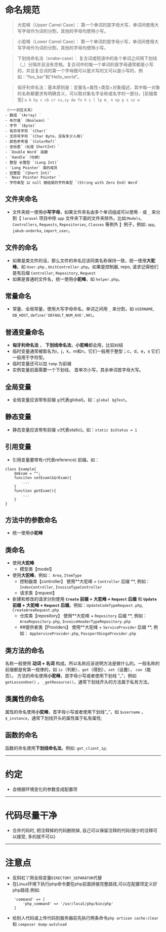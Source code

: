 # 命名规范
> 大驼峰（Upper Camel Case）：
> 第一个单词的首字母大写，单词间使用大写字母作为词的分割，其他的字母均使用小写。

>小驼峰（Lower Camel Case）：
>第一个单词的首字母小写，单词间使用大写字母作为词的分割，其他的字母均使用小写。

> 下划线命名法（snake-case）：
复合词或短语中的各个单词之间用下划线（_）分隔并且没有空格。复合词中的每一个单词的首字母通常都是小写的，并且复合词的第一个字母既可以是大写的又可以是小写的，例如：“foo_bar”和“Hello_world”。

>匈牙利命名法：基本原则是：变量名=属性+类型+对象描述，其中每一对象的名称都要求有明确含义，可以取对象名字全称或名字的一部分。[前缀类型] `a b by c cb cr cx,cy dw fn h i l lp m_ n np p s sz w`
```
（一一对应关系） 
- 数组 `(Array) `
- 布尔值` (Boolean) `
- 字节 `(Byte)`
- 有符号字符 `(Char)` 
- 无符号字符 `(Char Byte，没有多少人用)` 
- 颜色参考值 `(ColorRef)` 
- 坐标差`（长度 ShortInt）` 
- `Double Word` 函数 
- `Handle`（句柄） 
- 整型 长整型 `(Long Int)` 
- `Long Pointer` 类的成员 
- 短整型 `(Short Int)` 
- `Near Pointer Pointer `
- 字符串型 以 null 做结尾的字符串型 `(String with Zero End) Word`
```
## 文件夹命名
- 文件夹统一使用**小写字母**，如果文件夹名由多个单词组成可以使用 `-` 或 `_` 来分割【 `laravel` 项目中除 `app` 文件夹下面的文件夹除外。比如:`Models`, `Controllers`, `Requests`, `Repositories`, `Classes` 等例外 】例子，例如: `app`, `jakub-onderka`, `import_user`。
## 文件的命名
- 如果是类文件的话，那么文件的命名应该同类名称保持一致，统一使用**大驼峰**。如 `User.php` , `UnitController.php`。如果是控制器, repo, 请求记得他们是有后缀 `Controller`, `Repository`, `Request`
- 如果是普通的文件名，统一使用**小驼峰**，如 `helper.php`。
## 常量命名
- 常量、全局常量，使用大写字母命名，单词之间用 `_` 来分割，如 `USERNAME`, `DB_HOST`, `define('DEFAULT_NUM_AVE',90)`。
## 普通变量命名
- **匈牙利命名法** ， **下划线命名法**，**小驼峰**都会用，比较纠结
- 临时变量通常被取名为i，j，k，m和n，它们一般用于整型；c，d，e，s 它们一般用于字符型。
- 临时变量还可以加 `temp` 为前缀
- 实例变量前面需要一个下划线， 首单次小写，其余单词首字母大写。
## 全局变量
- 全局变量应该带有前缀 `g`(代表global)。如：`global $gTest`。
## 静态变量
- 静态变量应该带有前缀 `s`(代表static)。如：`static $sStatus = 1`     
## 引用变量
- 引用变量要带有`r`(代表reference) 前缀。如：
```
class Example{
    $mExam = "";
    funciton setExam(&$rExam){
        ...
    }
    function getExam(){
        ...
    }
}
```
## 方法中的参数命名
- 统一使用**小驼峰**
## 类命名
- 使用**大驼峰**
  - 模型类【model】
- 使用**大驼峰**，例如： `Area`, `ItemType`
  - 控制器类【controller】
使用**大驼峰 + `Controller` 后缀 **, 例如： `IndexController`, `InvoiceTypeController`
  - 请求类【request】
- 新建和修改的请求分别使用 **`Create` 前缀 + 大驼峰 + `Request` 后缀** 和  **`Update` 前缀 + 大驼峰 + `Request` 后缀**。例如：`UpdateCodeTypeRequest.php`, `CreateAreaRequest.php` 
  - 仓库类【repository】
使用**大驼峰 + `Repository` 后缀 **, 例如： `AreaRepository.php`, `InvoiceHeaderTypeRepository.php`
  - ##提供者类【Providers】
使用**大驼峰 + `ServiceProvider` 后缀 **, 例如： `AppServiceProvider.php`, `PassportDingoProvider.php`
## 类方法的命名
名称一般使用 **动词 + 名词** 构成。所以名称应该说明方法是做什么的。一般名称的前缀都是有第一规律的，如 `is`（判断）、`get`（得到），`set`（设置）， `can`（能否）。
方法的命名使用**小驼峰**，首字母小写或者使用下划线 ”_”，例如 `getLessonOne()` ， `_getResource()`，通常下划线开头的方法属于私有方法。
## 类属性的命名
属性的命名使用**小驼峰**，首字母小写或者使用下划线”_”，如 `$username` ， `$_instance`，通常下划线开头的属性属于私有属性;
## 函数的命名
函数的命名使用**下划线命名法**。例如: `get_client_ip`;
***
# 约定
- 会根据环境变化的参数变成配置项
***
# 代码尽量干净
- 合并代码时, 把注释掉的代码删除掉, 自己可以保留注释的代码(很少的注释可以接受, 多的就不可以)
***
# 注意点
- 反斜杠'/'用全局变量`DIRECTORY_SEPARATOR`代替
- 在Linux环境下执行php命令要在php前面拼接完整路径,可以在配置项定义好php路径.例如: 
```
    'command' => [
        'php_command' => '/usr/local/php/bin/php'
    ]
```

- 给别人代码或上传代码到服务器前先执行两条命令`php artisan cache:clear` 和 `composer dump-autoload`
